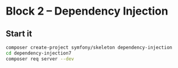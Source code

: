 # Block 2 – Dependency Injection

## Start it

```bash
composer create-project symfony/skeleton dependency-injection
cd dependency-injection7
composer req server --dev
```